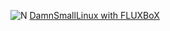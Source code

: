![N](https://pbs.twimg.com/media/GYrNr4caUAEZ-en?format=jpg&name=large)
[DamnSmallLinux with FLUXBoX](https://x.com/RicoThaka/status/1840510073204085112)